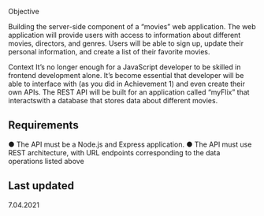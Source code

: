 Objective 

Building the server-side component of a “movies” web application. 
The web application will provide users with access to information about different movies, directors, and genres. 
Users will be able to sign up, update their personal information, and create a list of their favorite movies.

Context
It’s no longer enough for a JavaScript developer to be skilled in frontend development alone. 
It’s become essential that developer will be able to interface with (as you did in Achievement 1) and even create their own APIs. 
The  REST API will be built for an application called “myFlix” that 
interactswith a database that stores data about different movies.

## Requirements 

● The API must be a Node.js and Express application.
● The API must use REST architecture, with URL endpoints corresponding to the data
operations listed above

## Last updated 
7.04.2021